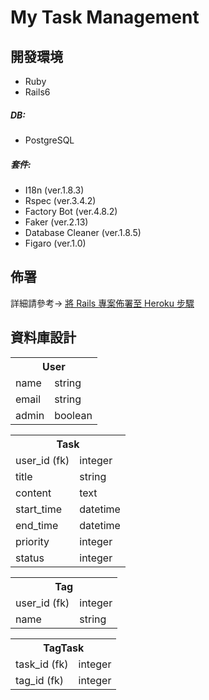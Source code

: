 # My Task Management

## 開發環境

- Ruby
- Rails6

##### DB:
- PostgreSQL

##### 套件:
- I18n (ver.1.8.3)
- Rspec (ver.3.4.2)
- Factory Bot (ver.4.8.2)
- Faker (ver.2.13)
- Database Cleaner (ver.1.8.5)
- Figaro (ver.1.0)

## 佈署
詳細請參考→ [
將 Rails 專案佈署至 Heroku 步驟](https://medium.com/@aileen60222/%E5%B0%87-rails-%E5%B0%88%E6%A1%88%E9%83%A8%E7%BD%B2%E5%88%B0-heroku-1d748f4a2625)

## 資料庫設計

<table>    
  <tr>
    <th colspan = "2">User</th>
  </tr>
  <tr>
    <td>name</td>
    <td>string</td>
  </tr>
  <tr>
    <td>email</td>
    <td>string</td>
  </tr>
  <tr>
    <td>admin</td>
    <td>boolean</td>
  </tr>
</table> 
<table>    
  <tr>
    <th colspan = "2">Task</th>
  </tr>
   <tr>
    <td>user_id (fk)</td>
    <td>integer</td>
  </tr>
   <tr>
    <td>title</td>
    <td>string</td>
  </tr>
  <tr>
    <td>content</td>
    <td>text</td>
  </tr>
  <tr>
    <td>start_time</td>
    <td>datetime</td>
  </tr>
  <tr>
    <td>end_time</td>
    <td>datetime</td>
  </tr>
  <tr>
    <td>priority</td>
    <td>integer</td>
  </tr>
  <tr>
    <td>status</td>
    <td>integer</td>
  </tr>
</table> 
<table>    
  <tr>
    <th colspan = "2">Tag</th>
  </tr>
   <tr>
    <td>user_id (fk)</td>
    <td>integer</td>
  </tr>
   <tr>
    <td>name</td>
    <td>string</td>
  </tr>
</table> 
<table>    
  <tr>
    <th colspan = "2">TagTask</th>
  </tr>
   <tr>
    <td>task_id (fk)</td>
    <td>integer</td>
  </tr>
   <tr>
    <td>tag_id (fk)</td>
    <td>integer</td>
  </tr>
</table> 
